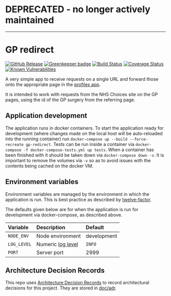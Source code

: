 # **DEPRECATED** - no longer actively maintained

---

# GP redirect

[![GitHub Release](https://img.shields.io/github/release/nhsuk/gp-redirect.svg)](https://github.com/nhsuk/gp-redirect/releases/latest/)
[![Greenkeeper badge](https://badges.greenkeeper.io/nhsuk/gp-redirect.svg)](https://greenkeeper.io/)
[![Build Status](https://travis-ci.org/nhsuk/gp-redirect.svg?branch=master)](https://travis-ci.org/nhsuk/gp-redirect)
[![Coverage Status](https://coveralls.io/repos/github/nhsuk/gp-redirect/badge.svg?branch=master)](https://coveralls.io/github/nhsuk/gp-redirect?branch=master)
[![Known Vulnerabilities](https://snyk.io/test/github/nhsuk/gp-redirect/badge.svg)](https://snyk.io/test/github/nhsuk/gp-redirect)

A very simple app to receive requests on a single URL and forward those onto
the appropriate page in the [profiles app](https://github.com/nhsuk/profiles).

It is intended to work with requests from the NHS Choices site on the GP pages,
using the id of the GP surgery from the referring page.

## Application development

The application runs in docker containers. To start the application ready for
development (where changes made on the local host will be auto-reloaded into
the running container) run `docker-compose up --build --force-recreate
gp-redirect`.  Tests can be run inside a container via `docker-compose -f
docker-compose-tests.yml up tests`.  When a container has been finished with it
should be taken down via `docker-compose down -v`. It is important to remove
the volumes via `-v` so as to avoid issues with the contents being cached on
the docker VM.

## Environment variables

Environment variables are managed by the environment in which the application
is run. This is best practice as described by
[twelve-factor](https://12factor.net/config).

The defaults given below are for when the application is run for development
via docker-compose, as described above.

| Variable    | Description                                                       | Default     |
| :---        | :---                                                              | :---        |
| `NODE_ENV`  | Node environment                                                  | development |
| `LOG_LEVEL` | Numeric [log level](https://github.com/trentm/node-bunyan#levels) | `INFO`      |
| `PORT`      | Server port                                                       | 2999        |

## Architecture Decision Records

This repo uses
[Architecture Decision Records](http://thinkrelevance.com/blog/2011/11/15/documenting-architecture-decisions)
to record architectural decisions for this project.
They are stored in [doc/adr](doc/adr).
